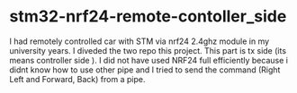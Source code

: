 # stm32-nrf24-remote-contoller_side

I had remotely controlled car with STM via nrf24 2.4ghz module in my university years. I diveded the two repo this project. This part is tx side (its means controller side ).
I did not have used NRF24 full efficiently because i didnt know how to use other pipe and I tried to send the command (Right Left and Forward, Back) from a pipe.
